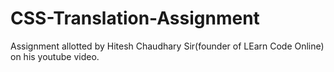 # CSS-Translation-Assignment
Assignment allotted by  Hitesh Chaudhary Sir(founder of LEarn Code Online) on his youtube video.
